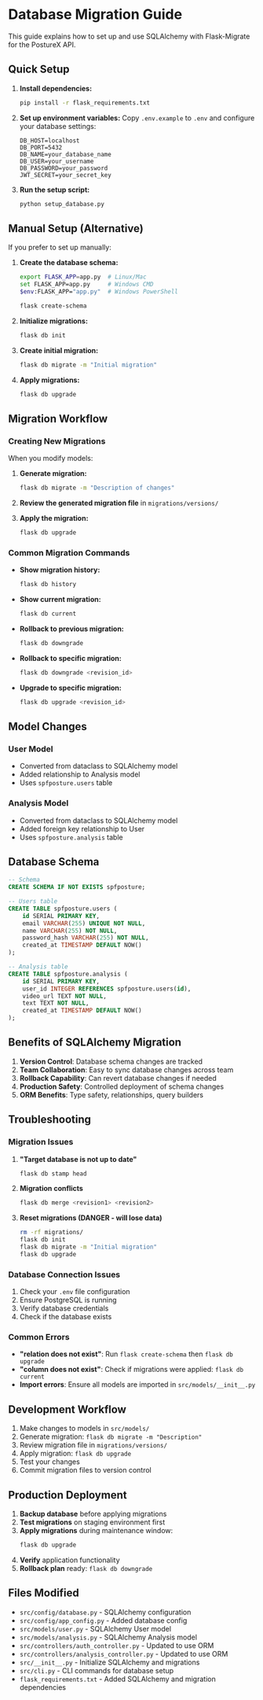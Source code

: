 # Database Migration Guide

This guide explains how to set up and use SQLAlchemy with Flask-Migrate for the PostureX API.

## Quick Setup

1. **Install dependencies:**
   ```bash
   pip install -r flask_requirements.txt
   ```

2. **Set up environment variables:**
   Copy `.env.example` to `.env` and configure your database settings:
   ```
   DB_HOST=localhost
   DB_PORT=5432
   DB_NAME=your_database_name
   DB_USER=your_username
   DB_PASSWORD=your_password
   JWT_SECRET=your_secret_key
   ```

3. **Run the setup script:**
   ```bash
   python setup_database.py
   ```

## Manual Setup (Alternative)

If you prefer to set up manually:

1. **Create the database schema:**
   ```bash
   export FLASK_APP=app.py  # Linux/Mac
   set FLASK_APP=app.py     # Windows CMD
   $env:FLASK_APP="app.py"  # Windows PowerShell
   
   flask create-schema
   ```

2. **Initialize migrations:**
   ```bash
   flask db init
   ```

3. **Create initial migration:**
   ```bash
   flask db migrate -m "Initial migration"
   ```

4. **Apply migrations:**
   ```bash
   flask db upgrade
   ```

## Migration Workflow

### Creating New Migrations

When you modify models:

1. **Generate migration:**
   ```bash
   flask db migrate -m "Description of changes"
   ```

2. **Review the generated migration file** in `migrations/versions/`

3. **Apply the migration:**
   ```bash
   flask db upgrade
   ```

### Common Migration Commands

- **Show migration history:**
  ```bash
  flask db history
  ```

- **Show current migration:**
  ```bash
  flask db current
  ```

- **Rollback to previous migration:**
  ```bash
  flask db downgrade
  ```

- **Rollback to specific migration:**
  ```bash
  flask db downgrade <revision_id>
  ```

- **Upgrade to specific migration:**
  ```bash
  flask db upgrade <revision_id>
  ```

## Model Changes

### User Model
- Converted from dataclass to SQLAlchemy model
- Added relationship to Analysis model
- Uses `spfposture.users` table

### Analysis Model  
- Converted from dataclass to SQLAlchemy model
- Added foreign key relationship to User
- Uses `spfposture.analysis` table

## Database Schema

```sql
-- Schema
CREATE SCHEMA IF NOT EXISTS spfposture;

-- Users table
CREATE TABLE spfposture.users (
    id SERIAL PRIMARY KEY,
    email VARCHAR(255) UNIQUE NOT NULL,
    name VARCHAR(255) NOT NULL,
    password_hash VARCHAR(255) NOT NULL,
    created_at TIMESTAMP DEFAULT NOW()
);

-- Analysis table
CREATE TABLE spfposture.analysis (
    id SERIAL PRIMARY KEY,
    user_id INTEGER REFERENCES spfposture.users(id),
    video_url TEXT NOT NULL,
    text TEXT NOT NULL,
    created_at TIMESTAMP DEFAULT NOW()
);
```

## Benefits of SQLAlchemy Migration

1. **Version Control**: Database schema changes are tracked
2. **Team Collaboration**: Easy to sync database changes across team
3. **Rollback Capability**: Can revert database changes if needed
4. **Production Safety**: Controlled deployment of schema changes
5. **ORM Benefits**: Type safety, relationships, query builders

## Troubleshooting

### Migration Issues

1. **"Target database is not up to date"**
   ```bash
   flask db stamp head
   ```

2. **Migration conflicts**
   ```bash
   flask db merge <revision1> <revision2>
   ```

3. **Reset migrations (DANGER - will lose data)**
   ```bash
   rm -rf migrations/
   flask db init
   flask db migrate -m "Initial migration"
   flask db upgrade
   ```

### Database Connection Issues

1. Check your `.env` file configuration
2. Ensure PostgreSQL is running
3. Verify database credentials
4. Check if the database exists

### Common Errors

- **"relation does not exist"**: Run `flask create-schema` then `flask db upgrade`
- **"column does not exist"**: Check if migrations were applied: `flask db current`
- **Import errors**: Ensure all models are imported in `src/models/__init__.py`

## Development Workflow

1. Make changes to models in `src/models/`
2. Generate migration: `flask db migrate -m "Description"`
3. Review migration file in `migrations/versions/`
4. Apply migration: `flask db upgrade`
5. Test your changes
6. Commit migration files to version control

## Production Deployment

1. **Backup database** before applying migrations
2. **Test migrations** on staging environment first
3. **Apply migrations** during maintenance window:
   ```bash
   flask db upgrade
   ```
4. **Verify** application functionality
5. **Rollback plan** ready: `flask db downgrade`

## Files Modified

- `src/config/database.py` - SQLAlchemy configuration
- `src/config/app_config.py` - Added database config
- `src/models/user.py` - SQLAlchemy User model
- `src/models/analysis.py` - SQLAlchemy Analysis model  
- `src/controllers/auth_controller.py` - Updated to use ORM
- `src/controllers/analysis_controller.py` - Updated to use ORM
- `src/__init__.py` - Initialize SQLAlchemy and migrations
- `src/cli.py` - CLI commands for database setup
- `flask_requirements.txt` - Added SQLAlchemy and migration dependencies
